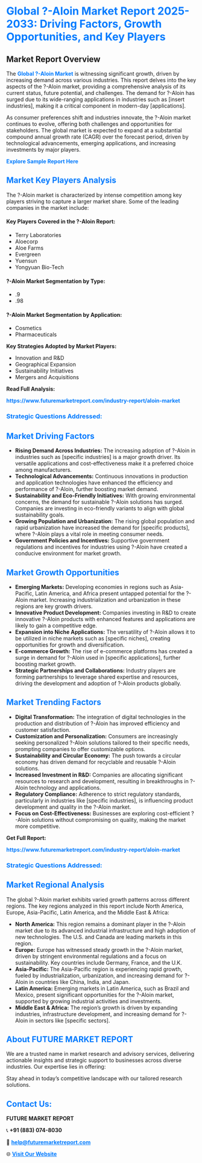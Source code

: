 <h1 style="color: #007BFF;">Global ?-Aloin Market Report 2025-2033: Driving Factors, Growth Opportunities, and Key Players</h1>

<section id="overview">
<h2>Market Report Overview</h2>
<p>The <a href="https://www.futuremarketreport.com/industry-report/aloin-market" style="color: #007BFF; text-decoration: none;"><strong>Global ?-Aloin Market</strong></a> is witnessing significant growth, driven by increasing demand across various industries. This report delves into the key aspects of the ?-Aloin market, providing a comprehensive analysis of its current status, future potential, and challenges. The demand for ?-Aloin has surged due to its wide-ranging applications in industries such as [insert industries], making it a critical component in modern-day [applications].</p>
<p>As consumer preferences shift and industries innovate, the ?-Aloin market continues to evolve, offering both challenges and opportunities for stakeholders. The global market is expected to expand at a substantial compound annual growth rate (CAGR) over the forecast period, driven by technological advancements, emerging applications, and increasing investments by major players.</p>
</section>

<section id="overview">
<p><a href="https://www.futuremarketreport.com/request-sample/reportId=84195" style="color: #007BFF; text-decoration: none;"><strong>Explore Sample Report Here</strong></a></p>
</section>

<section id="key-players">
<h2 style="color: #007BFF;">Market Key Players Analysis</h2>
<p>The ?-Aloin market is characterized by intense competition among key players striving to capture a larger market share. Some of the leading companies in the market include:</p>
<h4>Key Players Covered in the ?-Aloin Report:</h4>
<ul><li>Terry Laboratories</li><li>Aloecorp</li><li>Aloe Farms</li><li>Evergreen</li><li>Yuensun</li><li>Yongyuan Bio-Tech</li></ul>
<h4>?-Aloin Market Segmentation by Type:</h4>
<ul><li>.9</li><li>.98</li></ul>

<h4>?-Aloin Market Segmentation by Application:</h4>
<ul><li>Cosmetics</li><li>Pharmaceuticals</li></ul>
<p><strong>Key Strategies Adopted by Market Players:</strong></p>
<ul>
<li>Innovation and R&D</li>
<li>Geographical Expansion</li>
<li>Sustainability Initiatives</li>
<li>Mergers and Acquisitions</li>
</ul>
</section>

<section>
<p><strong>Read Full Analysis: </strong></p><a href="https://www.futuremarketreport.com/industry-report/aloin-market" style="color: #007BFF; text-decoration: none;"><strong>https://www.futuremarketreport.com/industry-report/aloin-market</strong></a>
<h3 style="color: #007BFF;">Strategic Questions Addressed:</h3>
</section>

<section id="driving-factors">
<h2 style="color: #007BFF;">Market Driving Factors</h2>
<ul>
<li><strong>Rising Demand Across Industries:</strong> The increasing adoption of ?-Aloin in industries such as [specific industries] is a major growth driver. Its versatile applications and cost-effectiveness make it a preferred choice among manufacturers.</li>
<li><strong>Technological Advancements:</strong> Continuous innovations in production and application technologies have enhanced the efficiency and performance of ?-Aloin, further boosting market demand.</li>
<li><strong>Sustainability and Eco-Friendly Initiatives:</strong> With growing environmental concerns, the demand for sustainable ?-Aloin solutions has surged. Companies are investing in eco-friendly variants to align with global sustainability goals.</li>
<li><strong>Growing Population and Urbanization:</strong> The rising global population and rapid urbanization have increased the demand for [specific products], where ?-Aloin plays a vital role in meeting consumer needs.</li>
<li><strong>Government Policies and Incentives:</strong> Supportive government regulations and incentives for industries using ?-Aloin have created a conducive environment for market growth.</li>
</ul>
</section>

<section id="growth-opportunities">
<h2 style="color: #007BFF;">Market Growth Opportunities</h2>
<ul>
<li><strong>Emerging Markets:</strong> Developing economies in regions such as Asia-Pacific, Latin America, and Africa present untapped potential for the ?-Aloin market. Increasing industrialization and urbanization in these regions are key growth drivers.</li>
<li><strong>Innovative Product Development:</strong> Companies investing in R&D to create innovative ?-Aloin products with enhanced features and applications are likely to gain a competitive edge.</li>
<li><strong>Expansion into Niche Applications:</strong> The versatility of ?-Aloin allows it to be utilized in niche markets such as [specific niches], creating opportunities for growth and diversification.</li>
<li><strong>E-commerce Growth:</strong> The rise of e-commerce platforms has created a surge in demand for ?-Aloin used in [specific applications], further boosting market growth.</li>
<li><strong>Strategic Partnerships and Collaborations:</strong> Industry players are forming partnerships to leverage shared expertise and resources, driving the development and adoption of ?-Aloin products globally.</li>
</ul>
</section>

<section id="trending-factors">
<h2 style="color: #007BFF;">Market Trending Factors</h2>
<ul>
<li><strong>Digital Transformation:</strong> The integration of digital technologies in the production and distribution of ?-Aloin has improved efficiency and customer satisfaction.</li>
<li><strong>Customization and Personalization:</strong> Consumers are increasingly seeking personalized ?-Aloin solutions tailored to their specific needs, prompting companies to offer customizable options.</li>
<li><strong>Sustainability and Circular Economy:</strong> The push towards a circular economy has driven demand for recyclable and reusable ?-Aloin solutions.</li>
<li><strong>Increased Investment in R&D:</strong> Companies are allocating significant resources to research and development, resulting in breakthroughs in ?-Aloin technology and applications.</li>
<li><strong>Regulatory Compliance:</strong> Adherence to strict regulatory standards, particularly in industries like [specific industries], is influencing product development and quality in the ?-Aloin market.</li>
<li><strong>Focus on Cost-Effectiveness:</strong> Businesses are exploring cost-efficient ?-Aloin solutions without compromising on quality, making the market more competitive.</li>
</ul>
</section>

<section>
<p><strong>Get Full Report: </strong></p><a href="https://www.futuremarketreport.com/industry-report/aloin-market" style="color: #007BFF; text-decoration: none;"><strong>https://www.futuremarketreport.com/industry-report/aloin-market</strong></a>
<h3 style="color: #007BFF;">Strategic Questions Addressed:</h3>
</section>


<section id="regional-analysis">
<h2 style="color: #007BFF;">Market Regional Analysis</h2>
<p>The global ?-Aloin market exhibits varied growth patterns across different regions. The key regions analyzed in this report include North America, Europe, Asia-Pacific, Latin America, and the Middle East & Africa:</p>
<ul>
<li><strong>North America:</strong> This region remains a dominant player in the ?-Aloin market due to its advanced industrial infrastructure and high adoption of new technologies. The U.S. and Canada are leading markets in this region.</li>
<li><strong>Europe:</strong> Europe has witnessed steady growth in the ?-Aloin market, driven by stringent environmental regulations and a focus on sustainability. Key countries include Germany, France, and the U.K.</li>
<li><strong>Asia-Pacific:</strong> The Asia-Pacific region is experiencing rapid growth, fueled by industrialization, urbanization, and increasing demand for ?-Aloin in countries like China, India, and Japan.</li>
<li><strong>Latin America:</strong> Emerging markets in Latin America, such as Brazil and Mexico, present significant opportunities for the ?-Aloin market, supported by growing industrial activities and investments.</li>
<li><strong>Middle East & Africa:</strong> The region’s growth is driven by expanding industries, infrastructure development, and increasing demand for ?-Aloin in sectors like [specific sectors].</li>
</ul>
</section>

<footer>
<h2 style="color: #007BFF;">About FUTURE MARKET REPORT</h2>
<p>We are a trusted name in market research and advisory services, delivering actionable insights and strategic support to businesses across diverse industries. Our expertise lies in offering:</p>

<p>Stay ahead in today’s competitive landscape with our tailored research solutions.</p>

<h2 style="color: #007BFF;">Contact Us:</h2>
<p><strong>FUTURE MARKET REPORT</strong></p>
<p>📞 <strong>+91 (883) 074-8030</strong></p>
<p>📧 <strong><a href="mailto:help@futuremarketreport.com" style="color: #007BFF;">help@futuremarketreport.com</a></strong></p>
<p>🌐 <strong><a href="https://www.futuremarketreport.com/" style="color: #007BFF;">Visit Our Website</a></strong></p>
</footer>